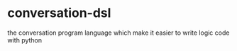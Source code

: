 # conversation-dsl
the conversation program language which make it easier to write logic code with python
